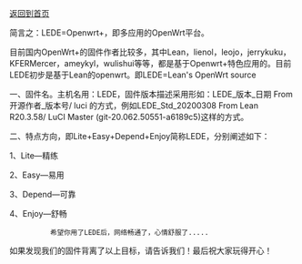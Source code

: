 [返回到首页](https://ledewrt.github.io/)   

简言之：LEDE=Openwrt+，即多应用的OpenWrt平台。

目前国内OpenWrt+的固件作者比较多，其中Lean，lienol，leojo，jerrykuku，KFERMercer，ameykyl，wulishui等等，都是基于Openwrt+特色应用的。目前LEDE初步是基于Lean的openwrt。即LEDE=Lean's OpenWrt source

一、固件名。主机名用：LEDE，固件版本描述采用形如：LEDE_版本_日期 From 开源作者_版本号/ luci  的方式，例如LEDE_Std_20200308 From Lean R20.3.58/ LuCI Master (git-20.062.50551-a6189c5)这样的方式。

二、特点方向，即Lite+Easy+Depend+Enjoy简称LEDE，分别阐述如下：

1、Lite—精练

2、Easy—易用

3、Depend—可靠

4、Enjoy—舒畅

              希望你用了LEDE后，网络畅通了，心情舒服了.....

如果发现我们的固件背离了以上目标，请告诉我们！最后祝大家玩得开心！
